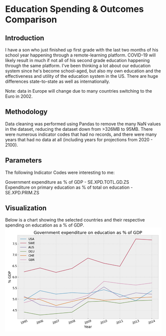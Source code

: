 # Education Spending & Outcomes Comparison

## Introduction
I have a son who just finished up first grade with the last two months of his school year happening through a remote-learning platform. COVID-19 will likely result in much if not all of his second grade education happening through the same platform. I've been thinking a lot about our education system since he's become school-aged, but also my own education and the effectiveness and utility of the education system in the US. There are huge differences state-to-state as well as internationally. 

Note: data in Europe will change due to many countries switching to the Euro in 2002.

## Methodology
Data cleaning was performed using Pandas to remove the many NaN values in the dataset, reducing the dataset down from >326MB to 95MB. There were numerous indicator codes that had no records, and there were many years that had no data at all (including years for projections from 2020 - 2100).

## Parameters
The following Indicator Codes were interesting to me:

   Government expenditure as % of GDP - SE.XPD.TOTL.GD.ZS  
   Expenditure on primary education as % of total on education - SE.XPD.PRIM.ZS  

## Visualization
Below is a chart showing the selected countries and their respective spending on education as a % of GDP.
![alt text](./images/GDPs.png "Countries' spending on education")